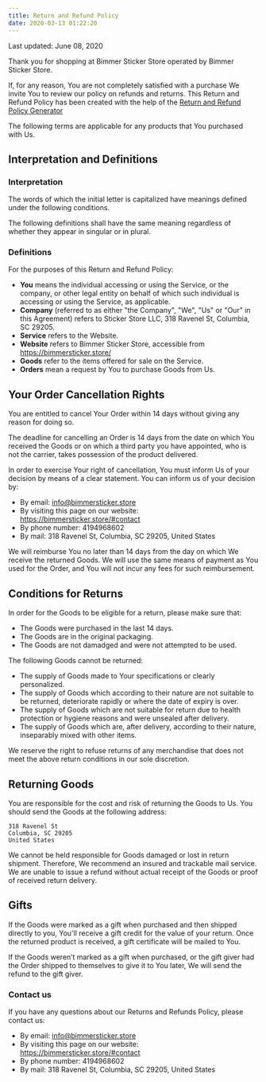 ```yaml
---
title: Return and Refund Policy
date: 2020-03-13 01:22:20
---
```


Last updated: June 08, 2020

Thank you for shopping at Bimmer Sticker Store operated by Bimmer Sticker Store.

If, for any reason, You are not completely satisfied with a purchase We invite You to review our policy on refunds and returns. This Return and Refund Policy has been created with the help of the <a href="https://www.termsfeed.com/return-refund-policy-generator/" target="_blank">Return and Refund Policy Generator</a>

The following terms are applicable for any products that You purchased with Us.

## Interpretation and Definitions

### Interpretation

The words of which the initial letter is capitalized have meanings defined under the following conditions.

The following definitions shall have the same meaning regardless of whether they appear in singular or in plural.

### Definitions
For the purposes of this Return and Refund Policy:

* **You** means the individual accessing or using the Service, or the company, or other legal entity on behalf of which such individual is accessing or using the Service, as applicable.
* **Company** (referred to as either &quot;the Company&quot;, &quot;We&quot;, &quot;Us&quot; or &quot;Our&quot; in this Agreement) refers to Sticker Store LLC, 318 Ravenel St, Columbia, SC 29205.
* **Service** refers to the Website.
* **Website** refers to Bimmer Sticker Store, accessible from <a href="https://bimmersticker.store/" rel="external nofollow noopener" target="_blank">https://bimmersticker.store/</a>
* **Goods** refer to the items offered for sale on the Service.
* **Orders** mean a request by You to purchase Goods from Us.

## Your Order Cancellation Rights

You are entitled to cancel Your Order within 14 days without giving any reason for doing so.

The deadline for cancelling an Order is 14 days from the date on which You received the Goods or on which a third party you have appointed, who is not the carrier, takes possession of the product delivered.

In order to exercise Your right of cancellation, You must inform Us of your decision by means of a clear statement. You can inform us of your decision by:

* By email: info@bimmersticker.store
* By visiting this page on our website: https://bimmersticker.store/#contact
* By phone number: 4194968602
* By mail: 318 Ravenel St, Columbia, SC 29205, United States

We will reimburse You no later than 14 days from the day on which We receive the returned Goods. We will use the same means of payment as You used for the Order, and You will not incur any fees for such reimbursement.

## Conditions for Returns
In order for the Goods to be eligible for a return, please make sure that:
* The Goods were purchased in the last 14 days.
* The Goods are in the original packaging.
* The Goods are not damadged and were not attempted to be used.

The following Goods cannot be returned:
* The supply of Goods made to Your specifications or clearly personalized.
* The supply of Goods which according to their nature are not suitable to be returned, deteriorate rapidly or where the date of expiry is over.
* The supply of Goods which are not suitable for return due to health protection or hygiene reasons and were unsealed after delivery.
* The supply of Goods which are, after delivery, according to their nature, inseparably mixed with other items.

We reserve the right to refuse returns of any merchandise that does not meet the above return conditions in our sole discretion.

## Returning Goods

You are responsible for the cost and risk of returning the Goods to Us. You should send the Goods at the following address:
```
318 Ravenel St
Columbia, SC 29205
United States
```
We cannot be held responsible for Goods damaged or lost in return shipment. Therefore, We recommend an insured and trackable mail service. We are unable to issue a refund without actual receipt of the Goods or proof of received return delivery.

## Gifts

If the Goods were marked as a gift when purchased and then shipped directly to you, You'll receive a gift credit for the value of your return. Once the returned product is received, a gift certificate will be mailed to You.

If the Goods weren’t marked as a gift when purchased, or the gift giver had the Order shipped to themselves to give it to You later, We will send the refund to the gift giver.

### Contact us

If you have any questions about our Returns and Refunds Policy, please contact us:

* By email: info@bimmersticker.store
* By visiting this page on our website: https://bimmersticker.store/#contact
* By phone number: 4194968602
* By mail: 318 Ravenel St, Columbia, SC 29205, United States